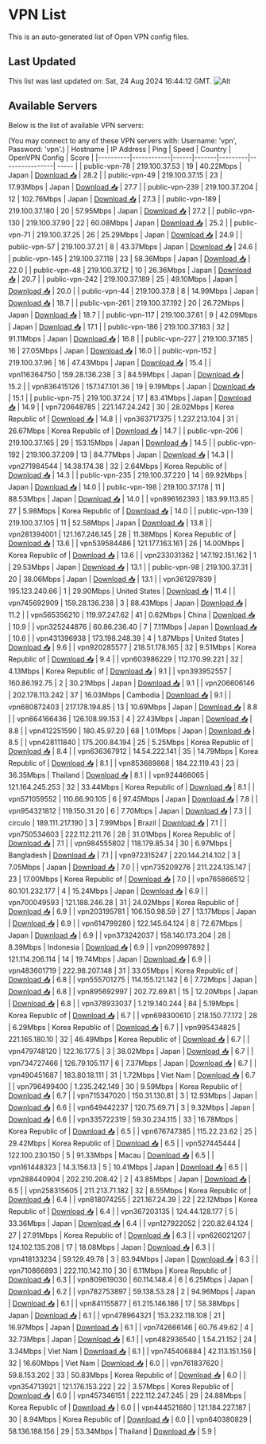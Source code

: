 # VPN List

This is an auto-generated list of Open VPN config files.

## Last Updated

This list was last updated on: Sat, 24 Aug 2024 16:44:12 GMT.
![Alt](https://repobeats.axiom.co/api/embed/186b98318ef1479477931607c1ad7d823f12451f.svg "Repobeats analytics image")

## Available Servers

Below is the list of available VPN servers:

(You may connect to any of these VPN servers with: Username: 'vpn', Password: 'vpn'.)
| Hostname | IP Address | Ping | Speed | Country | OpenVPN Config | Score |
|----------|------------|------|-------|---------|----------------| ----- |
| public-vpn-78 | 219.100.37.53 | 19 | 40.22Mbps | Japan | [Download 📥](./configs/server_0_JP.ovpn) | 28.2 |
| public-vpn-49 | 219.100.37.15 | 23 | 17.93Mbps | Japan | [Download 📥](./configs/server_1_JP.ovpn) | 27.7 |
| public-vpn-239 | 219.100.37.204 | 12 | 102.76Mbps | Japan | [Download 📥](./configs/server_2_JP.ovpn) | 27.3 |
| public-vpn-189 | 219.100.37.180 | 20 | 57.95Mbps | Japan | [Download 📥](./configs/server_3_JP.ovpn) | 27.2 |
| public-vpn-130 | 219.100.37.90 | 22 | 60.08Mbps | Japan | [Download 📥](./configs/server_4_JP.ovpn) | 25.2 |
| public-vpn-71 | 219.100.37.25 | 26 | 25.29Mbps | Japan | [Download 📥](./configs/server_5_JP.ovpn) | 24.9 |
| public-vpn-57 | 219.100.37.21 | 8 | 43.37Mbps | Japan | [Download 📥](./configs/server_6_JP.ovpn) | 24.6 |
| public-vpn-145 | 219.100.37.118 | 23 | 58.36Mbps | Japan | [Download 📥](./configs/server_7_JP.ovpn) | 22.0 |
| public-vpn-48 | 219.100.37.12 | 10 | 26.36Mbps | Japan | [Download 📥](./configs/server_8_JP.ovpn) | 20.7 |
| public-vpn-242 | 219.100.37.189 | 25 | 49.10Mbps | Japan | [Download 📥](./configs/server_9_JP.ovpn) | 20.0 |
| public-vpn-44 | 219.100.37.8 | 8 | 14.99Mbps | Japan | [Download 📥](./configs/server_10_JP.ovpn) | 18.7 |
| public-vpn-261 | 219.100.37.192 | 20 | 26.72Mbps | Japan | [Download 📥](./configs/server_11_JP.ovpn) | 18.7 |
| public-vpn-117 | 219.100.37.61 | 9 | 42.09Mbps | Japan | [Download 📥](./configs/server_12_JP.ovpn) | 17.1 |
| public-vpn-186 | 219.100.37.163 | 32 | 91.11Mbps | Japan | [Download 📥](./configs/server_13_JP.ovpn) | 16.8 |
| public-vpn-227 | 219.100.37.185 | 16 | 27.05Mbps | Japan | [Download 📥](./configs/server_14_JP.ovpn) | 16.0 |
| public-vpn-152 | 219.100.37.96 | 16 | 47.43Mbps | Japan | [Download 📥](./configs/server_15_JP.ovpn) | 15.4 |
| vpn116364750 | 159.28.136.238 | 3 | 84.59Mbps | Japan | [Download 📥](./configs/server_16_JP.ovpn) | 15.2 |
| vpn836415126 | 157.147.101.36 | 19 | 9.19Mbps | Japan | [Download 📥](./configs/server_17_JP.ovpn) | 15.1 |
| public-vpn-75 | 219.100.37.24 | 17 | 83.41Mbps | Japan | [Download 📥](./configs/server_18_JP.ovpn) | 14.9 |
| vpn720648785 | 221.147.24.242 | 30 | 28.02Mbps | Korea Republic of | [Download 📥](./configs/server_19_KR.ovpn) | 14.8 |
| vpn363717375 | 1.237.213.104 | 31 | 26.67Mbps | Korea Republic of | [Download 📥](./configs/server_20_KR.ovpn) | 14.7 |
| public-vpn-206 | 219.100.37.165 | 29 | 153.15Mbps | Japan | [Download 📥](./configs/server_21_JP.ovpn) | 14.5 |
| public-vpn-192 | 219.100.37.209 | 13 | 84.77Mbps | Japan | [Download 📥](./configs/server_22_JP.ovpn) | 14.3 |
| vpn271984544 | 14.38.174.38 | 32 | 2.64Mbps | Korea Republic of | [Download 📥](./configs/server_23_KR.ovpn) | 14.3 |
| public-vpn-235 | 219.100.37.220 | 14 | 69.92Mbps | Japan | [Download 📥](./configs/server_24_JP.ovpn) | 14.0 |
| public-vpn-198 | 219.100.37.178 | 11 | 88.53Mbps | Japan | [Download 📥](./configs/server_25_JP.ovpn) | 14.0 |
| vpn896162393 | 183.99.113.85 | 27 | 5.98Mbps | Korea Republic of | [Download 📥](./configs/server_26_KR.ovpn) | 14.0 |
| public-vpn-139 | 219.100.37.105 | 11 | 52.58Mbps | Japan | [Download 📥](./configs/server_27_JP.ovpn) | 13.8 |
| vpn281394001 | 121.167.246.145 | 28 | 11.38Mbps | Korea Republic of | [Download 📥](./configs/server_28_KR.ovpn) | 13.6 |
| vpn539584486 | 121.177.163.161 | 26 | 14.00Mbps | Korea Republic of | [Download 📥](./configs/server_29_KR.ovpn) | 13.6 |
| vpn233031362 | 147.192.151.162 | 1 | 29.53Mbps | Japan | [Download 📥](./configs/server_30_JP.ovpn) | 13.1 |
| public-vpn-98 | 219.100.37.31 | 20 | 38.06Mbps | Japan | [Download 📥](./configs/server_31_JP.ovpn) | 13.1 |
| vpn361297839 | 195.123.240.66 | 1 | 29.90Mbps | United States | [Download 📥](./configs/server_32_US.ovpn) | 11.4 |
| vpn745692909 | 159.28.136.238 | 3 | 88.43Mbps | Japan | [Download 📥](./configs/server_33_JP.ovpn) | 11.2 |
| vpn565356210 | 119.97.247.62 | 41 | 0.62Mbps | China | [Download 📥](./configs/server_34_CN.ovpn) | 10.9 |
| vpn325244876 | 60.86.236.40 | 7 | 7.11Mbps | Japan | [Download 📥](./configs/server_35_JP.ovpn) | 10.6 |
| vpn431396938 | 173.198.248.39 | 4 | 1.87Mbps | United States | [Download 📥](./configs/server_36_US.ovpn) | 9.6 |
| vpn920285577 | 218.51.178.165 | 32 | 9.51Mbps | Korea Republic of | [Download 📥](./configs/server_37_KR.ovpn) | 9.4 |
| vpn603986229 | 112.170.99.221 | 32 | 4.13Mbps | Korea Republic of | [Download 📥](./configs/server_38_KR.ovpn) | 9.1 |
| vpn393952557 | 160.86.192.75 | 2 | 30.21Mbps | Japan | [Download 📥](./configs/server_39_JP.ovpn) | 9.1 |
| vpn206606146 | 202.178.113.242 | 37 | 16.03Mbps | Cambodia | [Download 📥](./configs/server_40_KH.ovpn) | 9.1 |
| vpn680872403 | 217.178.194.85 | 13 | 10.69Mbps | Japan | [Download 📥](./configs/server_41_JP.ovpn) | 8.8 |
| vpn664166436 | 126.108.99.153 | 4 | 27.43Mbps | Japan | [Download 📥](./configs/server_42_JP.ovpn) | 8.8 |
| vpn412251590 | 180.45.97.20 | 68 | 1.01Mbps | Japan | [Download 📥](./configs/server_43_JP.ovpn) | 8.5 |
| vpn428111840 | 175.200.84.194 | 25 | 5.25Mbps | Korea Republic of | [Download 📥](./configs/server_44_KR.ovpn) | 8.4 |
| vpn636367912 | 14.54.222.141 | 35 | 14.79Mbps | Korea Republic of | [Download 📥](./configs/server_45_KR.ovpn) | 8.1 |
| vpn853689868 | 184.22.119.43 | 23 | 36.35Mbps | Thailand | [Download 📥](./configs/server_46_TH.ovpn) | 8.1 |
| vpn924466065 | 121.164.245.253 | 32 | 33.44Mbps | Korea Republic of | [Download 📥](./configs/server_47_KR.ovpn) | 8.1 |
| vpn571059552 | 110.66.90.105 | 6 | 97.45Mbps | Japan | [Download 📥](./configs/server_48_JP.ovpn) | 7.8 |
| vpn954321812 | 119.150.31.20 | 6 | 7.70Mbps | Japan | [Download 📥](./configs/server_49_JP.ovpn) | 7.3 |
| circulo | 189.111.217.190 | 3 | 7.99Mbps | Brazil | [Download 📥](./configs/server_50_BR.ovpn) | 7.1 |
| vpn750534603 | 222.112.211.76 | 28 | 31.01Mbps | Korea Republic of | [Download 📥](./configs/server_51_KR.ovpn) | 7.1 |
| vpn984555802 | 118.179.85.34 | 30 | 6.97Mbps | Bangladesh | [Download 📥](./configs/server_52_BD.ovpn) | 7.1 |
| vpn972315247 | 220.144.214.102 | 3 | 7.05Mbps | Japan | [Download 📥](./configs/server_53_JP.ovpn) | 7.0 |
| vpn735209276 | 211.224.135.147 | 23 | 17.00Mbps | Korea Republic of | [Download 📥](./configs/server_54_KR.ovpn) | 7.0 |
| vpn765866512 | 60.101.232.177 | 4 | 15.24Mbps | Japan | [Download 📥](./configs/server_55_JP.ovpn) | 6.9 |
| vpn700049593 | 121.188.246.28 | 31 | 24.02Mbps | Korea Republic of | [Download 📥](./configs/server_56_KR.ovpn) | 6.9 |
| vpn203195781 | 106.150.98.59 | 27 | 13.17Mbps | Japan | [Download 📥](./configs/server_57_JP.ovpn) | 6.9 |
| vpn614799280 | 122.145.64.124 | 8 | 72.67Mbps | Japan | [Download 📥](./configs/server_58_JP.ovpn) | 6.9 |
| vpn373242037 | 158.140.173.204 | 28 | 8.39Mbps | Indonesia | [Download 📥](./configs/server_59_ID.ovpn) | 6.9 |
| vpn209997892 | 121.114.206.114 | 14 | 19.74Mbps | Japan | [Download 📥](./configs/server_60_JP.ovpn) | 6.9 |
| vpn483601719 | 222.98.207.148 | 31 | 33.05Mbps | Korea Republic of | [Download 📥](./configs/server_61_KR.ovpn) | 6.8 |
| vpn555701275 | 114.155.121.142 | 6 | 7.72Mbps | Japan | [Download 📥](./configs/server_62_JP.ovpn) | 6.8 |
| vpn895692997 | 202.72.69.81 | 15 | 12.20Mbps | Japan | [Download 📥](./configs/server_63_JP.ovpn) | 6.8 |
| vpn378933037 | 1.219.140.244 | 84 | 5.19Mbps | Korea Republic of | [Download 📥](./configs/server_64_KR.ovpn) | 6.7 |
| vpn698300610 | 218.150.77.172 | 28 | 6.29Mbps | Korea Republic of | [Download 📥](./configs/server_65_KR.ovpn) | 6.7 |
| vpn995434825 | 221.165.180.10 | 32 | 46.49Mbps | Korea Republic of | [Download 📥](./configs/server_66_KR.ovpn) | 6.7 |
| vpn479748120 | 122.16.177.5 | 3 | 38.02Mbps | Japan | [Download 📥](./configs/server_67_JP.ovpn) | 6.7 |
| vpn734727466 | 126.79.105.117 | 6 | 7.37Mbps | Japan | [Download 📥](./configs/server_68_JP.ovpn) | 6.7 |
| vpn490451687 | 183.80.18.111 | 31 | 1.72Mbps | Viet Nam | [Download 📥](./configs/server_69_VN.ovpn) | 6.7 |
| vpn796499400 | 1.235.242.149 | 30 | 9.59Mbps | Korea Republic of | [Download 📥](./configs/server_70_KR.ovpn) | 6.7 |
| vpn715347020 | 150.31.130.81 | 3 | 12.93Mbps | Japan | [Download 📥](./configs/server_71_JP.ovpn) | 6.6 |
| vpn649442237 | 120.75.69.71 | 3 | 9.32Mbps | Japan | [Download 📥](./configs/server_72_JP.ovpn) | 6.6 |
| vpn335722319 | 59.30.234.115 | 33 | 16.78Mbps | Korea Republic of | [Download 📥](./configs/server_73_KR.ovpn) | 6.5 |
| vpn676747385 | 115.22.23.62 | 25 | 29.42Mbps | Korea Republic of | [Download 📥](./configs/server_74_KR.ovpn) | 6.5 |
| vpn527445444 | 122.100.230.150 | 5 | 91.33Mbps | Macau | [Download 📥](./configs/server_75_MO.ovpn) | 6.5 |
| vpn161448323 | 14.3.156.13 | 5 | 10.41Mbps | Japan | [Download 📥](./configs/server_76_JP.ovpn) | 6.5 |
| vpn288440904 | 202.210.208.42 | 2 | 43.85Mbps | Japan | [Download 📥](./configs/server_77_JP.ovpn) | 6.5 |
| vpn258315605 | 211.213.71.182 | 32 | 8.55Mbps | Korea Republic of | [Download 📥](./configs/server_78_KR.ovpn) | 6.4 |
| vpn818074255 | 221.167.24.39 | 22 | 22.12Mbps | Korea Republic of | [Download 📥](./configs/server_79_KR.ovpn) | 6.4 |
| vpn367203135 | 124.44.128.177 | 5 | 33.36Mbps | Japan | [Download 📥](./configs/server_80_JP.ovpn) | 6.4 |
| vpn127922052 | 220.82.64.124 | 27 | 27.91Mbps | Korea Republic of | [Download 📥](./configs/server_81_KR.ovpn) | 6.3 |
| vpn626021207 | 124.102.135.208 | 17 | 18.08Mbps | Japan | [Download 📥](./configs/server_82_JP.ovpn) | 6.3 |
| vpn418133234 | 59.129.49.78 | 3 | 83.94Mbps | Japan | [Download 📥](./configs/server_83_JP.ovpn) | 6.3 |
| vpn710866893 | 222.110.142.110 | 30 | 6.11Mbps | Korea Republic of | [Download 📥](./configs/server_84_KR.ovpn) | 6.3 |
| vpn809619030 | 60.114.148.4 | 6 | 6.25Mbps | Japan | [Download 📥](./configs/server_85_JP.ovpn) | 6.2 |
| vpn782753897 | 59.138.53.28 | 2 | 94.96Mbps | Japan | [Download 📥](./configs/server_86_JP.ovpn) | 6.1 |
| vpn841155877 | 61.215.146.186 | 17 | 58.38Mbps | Japan | [Download 📥](./configs/server_87_JP.ovpn) | 6.1 |
| vpn478964321 | 153.232.118.108 | 21 | 16.97Mbps | Japan | [Download 📥](./configs/server_88_JP.ovpn) | 6.1 |
| vpn742666146 | 60.76.49.62 | 4 | 32.73Mbps | Japan | [Download 📥](./configs/server_89_JP.ovpn) | 6.1 |
| vpn482936540 | 1.54.21.152 | 24 | 3.34Mbps | Viet Nam | [Download 📥](./configs/server_90_VN.ovpn) | 6.1 |
| vpn745406884 | 42.113.151.156 | 32 | 16.60Mbps | Viet Nam | [Download 📥](./configs/server_91_VN.ovpn) | 6.0 |
| vpn761837620 | 59.8.153.202 | 33 | 50.83Mbps | Korea Republic of | [Download 📥](./configs/server_92_KR.ovpn) | 6.0 |
| vpn354713921 | 121.176.153.222 | 22 | 3.57Mbps | Korea Republic of | [Download 📥](./configs/server_93_KR.ovpn) | 6.0 |
| vpn457346151 | 222.112.247.245 | 29 | 24.88Mbps | Korea Republic of | [Download 📥](./configs/server_94_KR.ovpn) | 6.0 |
| vpn444521680 | 121.184.227.187 | 30 | 8.94Mbps | Korea Republic of | [Download 📥](./configs/server_95_KR.ovpn) | 6.0 |
| vpn640380829 | 58.136.188.156 | 29 | 53.34Mbps | Thailand | [Download 📥](./configs/server_96_TH.ovpn) | 5.9 |
